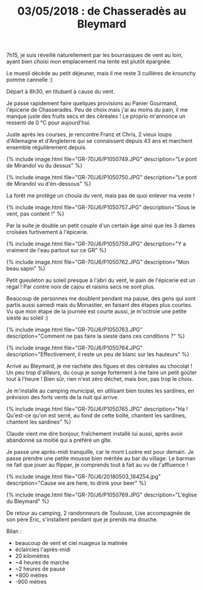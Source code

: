 ﻿---
title: "03/05/2018 : de Chasseradès au Bleymard"
permalink: /GR-70/J6/
---

7h15, je suis réveillé naturellement par les bourrasques de vent au loin, ayant bien choisi mon emplacement ma tente est plutôt épargnée.

Le muesli décède au petit déjeuner, mais il me reste 3 cuillères de krounchy pomme cannelle :)

Départ à 8h30, en titubant à cause du vent.

Je passe rapidement faire quelques provisions au Panier Gourmand, l'épicerie de Chasseradès.
Peu de choix mais j'ai au moins du pain, il me manque juste des fruits secs et des céréales !
Le proprio m'annonce un ressenti de 0 °C pour aujourd'hui.

Juste après les courses, je rencontre Franz et Chris, 2 vieux loups d'Allemagne et d'Angleterre qui se connaissent depuis 43 ans et marchent ensemble régulièrement depuis.

{% include image.html file="GR-70/J6/P1050749.JPG" description="Le pont de Mirandol vu du dessus" %}

{% include image.html file="GR-70/J6/P1050750.JPG" description="Le pont de Mirandol vu d'en-dessous" %}

La forêt me protège un chouïa du vent, mais pas de quoi enlever ma veste !

{% include image.html file="GR-70/J6/P1050757.JPG" description="Sous le vent, pas content !" %}

Par la suite je double un petit couple d'un certain âge ainsi que les 3 dames croisées furtivement à l'épicerie.

{% include image.html file="GR-70/J6/P1050759.JPG" description="Y a vraiment de l'eau partout sur ce GR" %}

{% include image.html file="GR-70/J6/P1050762.JPG" description="Mon beau sapin" %}

Petit gueuleton au soleil presque à l'abri du vent, le pain de l'épicerie est un régal ! Par contre noix de cajou et raisins secs ne sont plus.

Beaucoup de personnes me doublent pendant ma pause, des gens qui sont partis aussi samedi mais du Monastier, en faisant des étapes plus courtes.
Vu que mon étape de la journée est courte aussi, je m'octroie une petite sieste au soleil :)

{% include image.html file="GR-70/J6/P1050763.JPG" description="Comment ne pas faire la sieste dans ces conditions ?" %}

{% include image.html file="GR-70/J6/P1050764.JPG" description="Effectivement, il reste un peu de blanc sur les hauteurs" %}

Arrivé au Bleymard, je me rachète des figues et des céréales au chocolat !
Un peu trop d'ailleurs, du coup je songe fortement à me faire un petit goûter tout à l'heure !
Bien sûr, rien n'est zéro déchet, mais bon, pas trop le choix.

Je m'installe au camping municipal, en utilisant bien toutes les sardines, en prévision des forts vents de la nuit qui arrive.

{% include image.html file="GR-70/J6/P1050765.JPG" description="Ha ! Qu'est-ce qu'on est serré, au fond de cette boîte, chantent les sardines, chantent les sardines" %}

Claude vient me dire bonjour, fraîchement installé lui aussi, après avoir abandonné sa moitié qui a préféré un gîte.

Je passe une après-midi tranquille, car le mont Lozère est pour demain.
Je passe prendre une petite mousse bien méritée au bar du village. Le barman ne fait que jouer au flipper, je comprends tout à fait au vu de l'affluence !

{% include image.html file="GR-70/J6/20180503_164254.jpg" description="Cause we are here, to drink your beer" %}

{% include image.html file="GR-70/J6/P1050769.JPG" description="L'église du Bleymard" %}

De retour au camping, 2 randonneurs de Toulouse, Lise accompagnée de son père Éric, s'installent pendant que je prends ma douche.

Bilan :
* beaucoup de vent et ciel nuageux la matinée
* éclaircies l'après-midi
* 20 kilomètres
* ~4 heures de marche
* ~2 heures de pause
* +800 mètres
* -900 mètres
